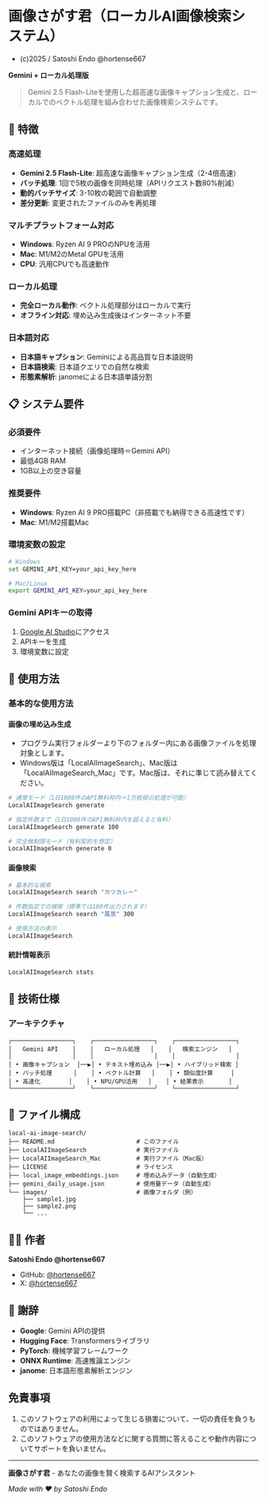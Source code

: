 # 画像さがす君（ローカルAI画像検索システム）
- (c)2025 / Satoshi Endo @hortense667

**Gemini + ローカル処理版**

> Gemini 2.5 Flash-Liteを使用した超高速な画像キャプション生成と、ローカルでのベクトル処理を組み合わせた画像検索システムです。

## 🚀 特徴

### 高速処理
- **Gemini 2.5 Flash-Lite**: 超高速な画像キャプション生成（2-4倍高速）
- **バッチ処理**: 1回で5枚の画像を同時処理（APIリクエスト数80%削減）
- **動的バッチサイズ**: 3-10枚の範囲で自動調整
- **差分更新**: 変更されたファイルのみを再処理

### マルチプラットフォーム対応
- **Windows**: Ryzen AI 9 PROのNPUを活用
- **Mac**: M1/M2のMetal GPUを活用
- **CPU**: 汎用CPUでも高速動作

### ローカル処理
- **完全ローカル動作**: ベクトル処理部分はローカルで実行
- **オフライン対応**: 埋め込み生成後はインターネット不要

### 日本語対応
- **日本語キャプション**: Geminiによる高品質な日本語説明
- **日本語検索**: 日本語クエリでの自然な検索
- **形態素解析**: janomeによる日本語単語分割

## 📋 システム要件

### 必須要件
- インターネット接続（画像処理時＝Gemini API）
- 最低4GB RAM
- 1GB以上の空き容量

### 推奨要件
- **Windows**: Ryzen AI 9 PRO搭載PC（非搭載でも納得できる高速性です）
- **Mac**: M1/M2搭載Mac

### 環境変数の設定
```bash
# Windows
set GEMINI_API_KEY=your_api_key_here

# Mac/Linux
export GEMINI_API_KEY=your_api_key_here
```

### Gemini APIキーの取得
1. [Google AI Studio](https://aistudio.google.com/)にアクセス
2. APIキーを生成
3. 環境変数に設定

## 🚀 使用方法

### 基本的な使用方法

#### 画像の埋め込み生成
- プログラム実行フォルダーより下のフォルダー内にある画像ファイルを処理対象とします。
- Windows版は「LocalAIImageSearch」、Mac版は「LocalAIImageSearch_Mac」です。Mac版は、それに準じて読み替えてください。

```bash
# 通常モード（1日1000件のAPI無料枠内＝1万枚弱の処理が可能）
LocalAIImageSearch generate

# 指定件数まで（1日1000件のAPI無料枠内を超えると有料）
LocalAIImageSearch generate 100

# 完全無制限モード（有料契約を想定）
LocalAIImageSearch generate 0
```

#### 画像検索
```bash
# 基本的な検索
LocalAIImageSearch search "カツカレー"

# 件数指定での検索（標準では100件出力されます）
LocalAIImageSearch search "風景" 300

# 使用方法の表示
LocalAIImageSearch 
```

#### 統計情報表示
```bash
LocalAIImageSearch stats
```

## 🔧 技術仕様

### アーキテクチャ

```
┌─────────────────┐    ┌─────────────────┐    ┌─────────────────┐
│   Gemini API    │    │   ローカル処理   │    │   検索エンジン   │
│                 │    │                 │    │                 │
│ • 画像キャプション  │──▶│ • テキスト埋め込み │──▶│ • ハイブリッド検索 │
│ • バッチ処理      │    │ • ベクトル計算   │    │ • 類似度計算     │
│ • 高速化        │    │ • NPU/GPU活用   │    │ • 結果表示       │
└─────────────────┘    └─────────────────┘    └─────────────────┘
```

## 📁 ファイル構成

```
local-ai-image-search/
├── README.md                       # このファイル
├── LocalAIImageSearch              # 実行ファイル
├── LocalAIImageSearch_Mac          # 実行ファイル（Mac版）
├── LICENSE                         # ライセンス
├── local_image_embeddings.json     # 埋め込みデータ（自動生成）
├── gemini_daily_usage.json         # 使用量データ（自動生成）
└── images/                         # 画像フォルダ（例）
    ├── sample1.jpg
    ├── sample2.png
    └── ...
```

## 👨‍💻 作者

**Satoshi Endo @hortense667**

- GitHub: [@hortense667](https://github.com/hortense667)
- X: [@hortense667](https://x.com/hortense667)

## 🙏 謝辞

- **Google**: Gemini APIの提供
- **Hugging Face**: Transformersライブラリ
- **PyTorch**: 機械学習フレームワーク
- **ONNX Runtime**: 高速推論エンジン
- **janome**: 日本語形態素解析エンジン

## 免責事項
1. このソフトウェアの利用によって生じる損害について、一切の責任を負うものではありません。
2. このソフトウェアの使用方法などに関する質問に答えることや動作内容についてサポートを負いません。

---

**画像さがす君** - あなたの画像を賢く検索するAIアシスタント

*Made with ❤️ by Satoshi Endo* 